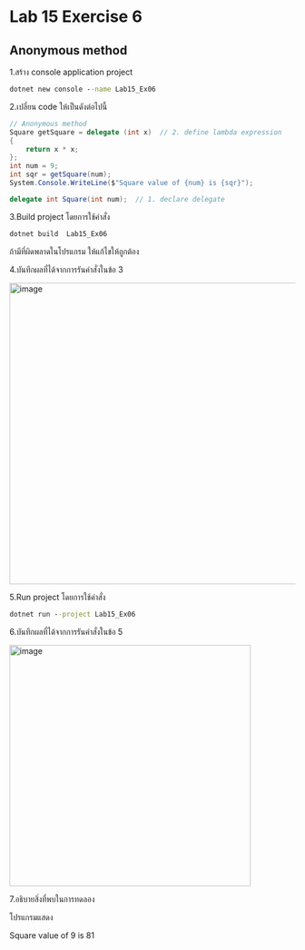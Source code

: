 # Lab 15 Exercise 6

## Anonymous method

1.สร้าง console application project

```cmd
dotnet new console --name Lab15_Ex06
```

2.เปลี่ยน code ให้เป็นดังต่อไปนี้

```cs
// Anonymous method
Square getSquare = delegate (int x)  // 2. define lambda expression
{
    return x * x;
};
int num = 9;
int sqr = getSquare(num);
System.Console.WriteLine($"Square value of {num} is {sqr}");

delegate int Square(int num);  // 1. declare delegate
```

3.Build project โดยการใช้คำสั่ง

```cmd
dotnet build  Lab15_Ex06
```

ถ้ามีที่ผิดพลาดในโปรแกรม ให้แก้ไขให้ถูกต้อง

4.บันทึกผลที่ได้จากการรันคำสั่งในข้อ 3

<img width="531" alt="image" src="https://github.com/chatladawongkanyon/03376836-OOP-2566-Lab-15/assets/144195963/c229fbfa-2494-4a92-8166-88cb6d9af6e7">

5.Run project โดยการใช้คำสั่ง

```cmd
dotnet run --project Lab15_Ex06
```

6.บันทึกผลที่ได้จากการรันคำสั่งในข้อ 5

<img width="425" alt="image" src="https://github.com/chatladawongkanyon/03376836-OOP-2566-Lab-15/assets/144195963/f05e6fa4-298b-4b89-a36e-083b921028f0">

7.อธิบายสิ่งที่พบในการทดลอง

โปรแกรมแสดง

Square value of 9 is 81
